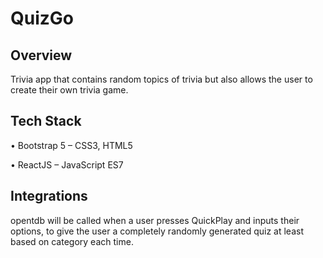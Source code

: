 # QuizGo
## Overview
Trivia app that contains random topics of trivia but also allows the user to create their own trivia game.

## Tech Stack
•	Bootstrap 5 – CSS3, HTML5 

•	ReactJS – JavaScript ES7


## Integrations
opentdb will be called when a user presses QuickPlay and inputs their options, to give the user a completely randomly generated quiz at least based on category each time.
